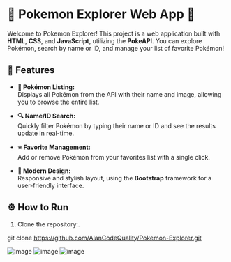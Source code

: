 # 🌟 Pokemon Explorer Web App 🌟

Welcome to Pokemon Explorer! This project is a web application built with **HTML**, **CSS**, and **JavaScript**, utilizing the **PokeAPI**. You can explore Pokémon, search by name or ID, and manage your list of favorite Pokémon!

## 🚀 Features

- **📜 Pokémon Listing:**  
  Displays all Pokémon from the API with their name and image, allowing you to browse the entire list.

- **🔍 Name/ID Search:**  
  Quickly filter Pokémon by typing their name or ID and see the results update in real-time.

- **⭐ Favorite Management:**  
  Add or remove Pokémon from your favorites list with a single click.

- **🎨 Modern Design:**  
  Responsive and stylish layout, using the **Bootstrap** framework for a user-friendly interface.

## ⚙️ How to Run

1. Clone the repository:.

git clone https://github.com/AlanCodeQuality/Pokemon-Explorer.git

![image](https://github.com/user-attachments/assets/d7bf80f6-c16f-4ce5-8629-aefd03dd0b95)
![image](https://github.com/user-attachments/assets/89ddcc38-bf0f-4f64-858b-565c37a7c23c)
![image](https://github.com/user-attachments/assets/4ebf8f14-86be-4ddd-9e86-0cf23f4d2243)
